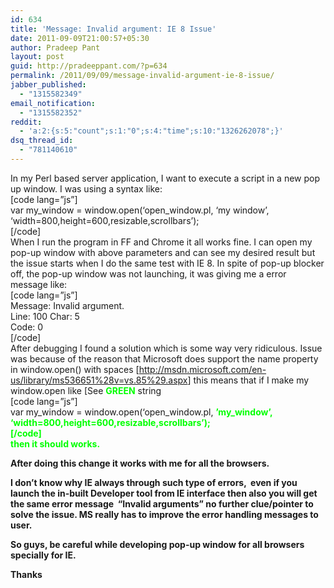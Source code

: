 ```yaml
---
id: 634
title: 'Message: Invalid argument: IE 8 Issue'
date: 2011-09-09T21:00:57+05:30
author: Pradeep Pant
layout: post
guid: http://pradeeppant.com/?p=634
permalink: /2011/09/09/message-invalid-argument-ie-8-issue/
jabber_published:
  - "1315582349"
email_notification:
  - "1315582352"
reddit:
  - 'a:2:{s:5:"count";s:1:"0";s:4:"time";s:10:"1326262078";}'
dsq_thread_id:
  - "781140610"
---
```

In my Perl based server application, I want to execute a script in a new pop up window. I was using a syntax like:  
[code lang=&#8221;js&#8221;]  
var my\_window = window.open(&#8216;open\_window.pl, &#8216;my window&#8217;, &#8216;width=800,height=600,resizable,scrollbars&#8217;);  
[/code]  
When I run the program in FF and Chrome it all works fine. I can open my pop-up window with above parameters and can see my desired result but the issue starts when I do the same test with IE 8. In spite of pop-up blocker off, the pop-up window was not launching, it was giving me a error message like:  
[code lang=&#8221;js&#8221;]  
Message: Invalid argument.  
Line: 100 Char: 5  
Code: 0  
[/code]  
After debugging I found a solution which is some way very ridiculous. Issue was because of the reason that Microsoft does support the name property in window.open() with spaces [<http://msdn.microsoft.com/en-us/library/ms536651%28v=vs.85%29.aspx>] this means that if I make my window.open like [See **<span style="color:#00ff00;">GREEN</span>** string  
[code lang=&#8221;js&#8221;]  
var my\_window = window.open(&#8216;open\_window.pl, <strong><span style="color:#00ff00;">&#8217;my_window&#8217;, &#8216;width=800,height=600,resizable,scrollbars&#8217;);  
[/code]  
then it should works.

After doing this change it works with me for all the browsers.

I don&#8217;t know why IE always through such type of errors,  even if you launch the in-built Developer tool from IE interface then also you will get the same error message  &#8220;Invalid arguments&#8221; no further clue/pointer to solve the issue. MS really has to improve the error handling messages to user.

So guys, be careful while developing pop-up window for all browsers specially for IE.

Thanks